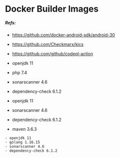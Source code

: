 # Docker Builder Images

##### Refs:

 - https://github.com/docker-android-sdk/android-30
 - https://github.com/Checkmarx/kics
 - https://github.com/github/codeql-action


  - openjdk 11
  - php 7.4
  - sonarscanner 4.6
  - dependency-check 6.1.2

   - openjdk 11
   - sonarscanner 4.6
   - dependency-check 6.1.2
   - maven 3.6.3


    - openjdk 11
    - golang 1.16.15
    - sonarscanner 4.6
    - dependency-check 6.1.2

